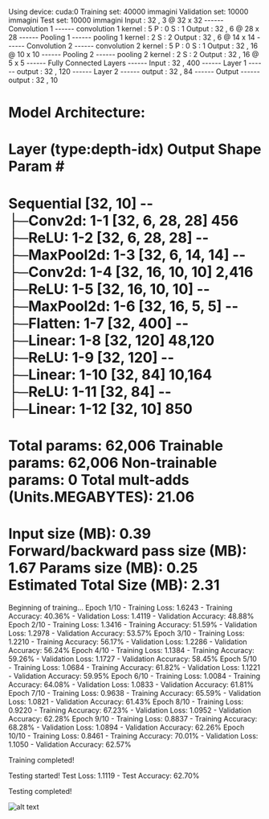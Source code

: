 Using device: cuda:0
Training set: 40000 immagini
Validation set: 10000 immagini
Test set: 10000 immagini
Input : 32 , 3 @ 32 x 32
------ Convolution 1 ------
convolution 1 kernel : 5
P :  0
S :  1
Output : 32 , 6 @ 28 x 28
------ Pooling 1 ------
pooling 1 kernel : 2
S :  2
Output : 32 , 6 @ 14 x 14
------ Convolution 2 ------
convolution 2 kernel : 5
P :  0
S :  1
Output : 32 , 16 @ 10 x 10
------ Pooling 2 ------
pooling 2 kernel : 2
S :  2
Output : 32 , 16 @ 5 x 5
------ Fully Connected Layers ------
Input :  32 , 400
------ Layer 1 ------
output :  32 , 120
------ Layer 2 ------
output :  32 , 84
------ Output ------
output :  32 , 10

Model Architecture:
==========================================================================================
Layer (type:depth-idx)                   Output Shape              Param # 
==========================================================================================
Sequential                               [32, 10]                  --      
├─Conv2d: 1-1                            [32, 6, 28, 28]           456     
├─ReLU: 1-2                              [32, 6, 28, 28]           --      
├─MaxPool2d: 1-3                         [32, 6, 14, 14]           --      
├─Conv2d: 1-4                            [32, 16, 10, 10]          2,416   
├─ReLU: 1-5                              [32, 16, 10, 10]          --      
├─MaxPool2d: 1-6                         [32, 16, 5, 5]            --      
├─Flatten: 1-7                           [32, 400]                 --      
├─Linear: 1-8                            [32, 120]                 48,120  
├─ReLU: 1-9                              [32, 120]                 --      
├─Linear: 1-10                           [32, 84]                  10,164  
├─ReLU: 1-11                             [32, 84]                  --      
├─Linear: 1-12                           [32, 10]                  850     
==========================================================================================
Total params: 62,006
Trainable params: 62,006
Non-trainable params: 0
Total mult-adds (Units.MEGABYTES): 21.06
==========================================================================================
Input size (MB): 0.39
Forward/backward pass size (MB): 1.67
Params size (MB): 0.25
Estimated Total Size (MB): 2.31
==========================================================================================

Beginning of training...
Epoch 1/10 - Training Loss: 1.6243 - Training Accuracy: 40.36% - Validation Loss: 1.4119 - Validation Accuracy: 48.88%
Epoch 2/10 - Training Loss: 1.3416 - Training Accuracy: 51.59% - Validation Loss: 1.2978 - Validation Accuracy: 53.57%
Epoch 3/10 - Training Loss: 1.2210 - Training Accuracy: 56.17% - Validation Loss: 1.2286 - Validation Accuracy: 56.24%
Epoch 4/10 - Training Loss: 1.1384 - Training Accuracy: 59.26% - Validation Loss: 1.1727 - Validation Accuracy: 58.45%
Epoch 5/10 - Training Loss: 1.0684 - Training Accuracy: 61.82% - Validation Loss: 1.1221 - Validation Accuracy: 59.95%
Epoch 6/10 - Training Loss: 1.0084 - Training Accuracy: 64.08% - Validation Loss: 1.0833 - Validation Accuracy: 61.81%
Epoch 7/10 - Training Loss: 0.9638 - Training Accuracy: 65.59% - Validation Loss: 1.0821 - Validation Accuracy: 61.43%
Epoch 8/10 - Training Loss: 0.9220 - Training Accuracy: 67.23% - Validation Loss: 1.0952 - Validation Accuracy: 62.28%
Epoch 9/10 - Training Loss: 0.8837 - Training Accuracy: 68.28% - Validation Loss: 1.0894 - Validation Accuracy: 62.26%
Epoch 10/10 - Training Loss: 0.8461 - Training Accuracy: 70.01% - Validation Loss: 1.1050 - Validation Accuracy: 62.57%

Training completed!

Testing started!
Test Loss: 1.1119 - Test Accuracy: 62.70%

Testing completed!

![alt text](Figure_1.png)
